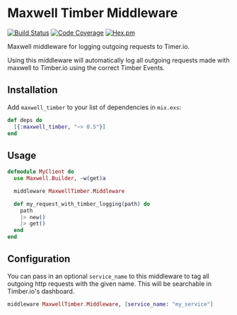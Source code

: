 # Maxwell Timber Middleware

[![Build Status](https://travis-ci.org/doughsay/maxwell_timber.svg?branch=master)](https://travis-ci.org/doughsay/maxwell_timber)
[![Code Coverage](https://img.shields.io/codecov/c/github/doughsay/maxwell_timber.svg)](https://codecov.io/gh/doughsay/maxwell_timber)
[![Hex.pm](https://img.shields.io/hexpm/v/maxwell_timber.svg)](http://hex.pm/packages/maxwell_timber)

Maxwell middleware for logging outgoing requests to Timer.io.

Using this middleware will automatically log all outgoing requests made with
maxwell to Timber.io using the correct Timber Events.

## Installation

Add `maxwell_timber` to your list of dependencies in `mix.exs`:

```elixir
def deps do
  [{:maxwell_timber, "~> 0.5"}]
end
```


## Usage

```elixir
defmodule MyClient do
  use Maxwell.Builder, ~w(get)a

  middleware MaxwellTimber.Middleware

  def my_request_with_timber_logging(path) do
    path
    |> new()
    |> get()
  end
end
```


## Configuration

You can pass in an optional `service_name` to this middleware to tag all
outgoing http requests with the given name. This will be searchable in
Timber.io's dashboard.

```elixir
middleware MaxwellTimber.Middleware, [service_name: "my_service"]
```
